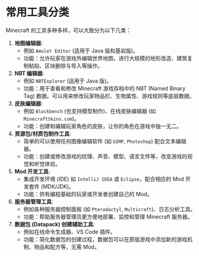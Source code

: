 # 常用工具分类

Minecraft 的工具多种多样，可以大致分为以下几类：

1. **地图编辑器**:
    * 例如 `Amulet Editor` (适用于 Java 版和基岩版)。
    * 功能：允许玩家在游戏外编辑世界地图，进行大规模的地形改造、建筑复制粘贴、区块删除与导入等操作。
2. **NBT 编辑器**:
    * 例如 `NBTExplorer` (适用于 Java 版)。
    * 功能：用于查看和修改 Minecraft 游戏存档中的 NBT (Named Binary Tag) 数据。可以用来修改玩家物品栏、生物属性、游戏规则等底层数据。
3. **皮肤编辑器**:
    * 例如 `Blockbench` (也支持模型制作)、在线皮肤编辑器 (如 `MinecraftSkins.com`)。
    * 功能：创建和编辑玩家角色的皮肤，让你的角色在游戏中独一无二。
4. **资源包/材质包制作工具**:
    * 简单的可以使用任何图像编辑软件 (如 `GIMP`, `Photoshop`) 配合文本编辑器。
    * 功能：创建或修改游戏的纹理、声音、模型、语言文件等，改变游戏的视觉和听觉体验。
5. **Mod 开发工具**:
    * 集成开发环境 (IDE) 如 `IntelliJ IDEA` 或 `Eclipse`，配合相应的 Mod 开发套件 (MDK/JDK)。
    * 功能：供有编程基础的玩家或开发者创建自己的 Mod。
6. **服务器管理工具**:
    * 例如各种服务器控制面板 (如 `Pterodactyl`, `Multicraft`)、日志分析工具。
    * 功能：帮助服务器管理员更方便地部署、监控和管理 Minecraft 服务器。
7. **数据包 (Datapack) 创建辅助工具**:
    * 例如在线命令生成器、VS Code 插件。
    * 功能：简化数据包的创建过程，数据包可以在原版游戏中添加新的游戏机制、物品和配方等，无需 Mod。
